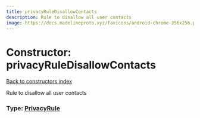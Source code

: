 ```yaml
---
title: privacyRuleDisallowContacts
description: Rule to disallow all user contacts
image: https://docs.madelineproto.xyz/favicons/android-chrome-256x256.png
---
```

# Constructor: privacyRuleDisallowContacts  
[Back to constructors index](index.md)



Rule to disallow all user contacts




### Type: [PrivacyRule](../types/PrivacyRule.md)


